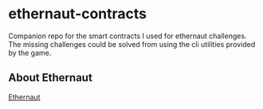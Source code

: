 # ethernaut-contracts
Companion repo for the smart contracts I used for ethernaut challenges.
</br>
The missing challenges could be solved from using the cli utilities provided by the game.

## About Ethernaut
[Ethernaut](https://ethernaut.openzeppelin.com)

